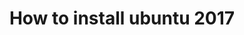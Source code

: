 ---
title: How to install ubuntu 2017
layout: post
featured-img: ubuntu.jpg
cardcolor: pink darken-4
youtubelink: https://www.youtube.com/embed/p7nJU4i7Zz0
---